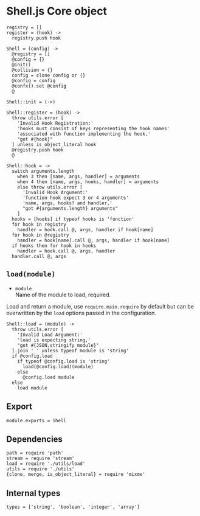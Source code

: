 
# Shell.js Core object

    registry = []
    register = (hook) ->
      registry.push hook

    Shell = (config) ->
      @registry = []
      @config = {}
      @init()
      @collision = {}
      config = clone config or {}
      @config = config
      @confx().set @config
      @
    
    Shell::init = (->)
  
    Shell::register = (hook) ->
      throw utils.error [
        'Invalid Hook Registration:'
        'hooks must consist of keys representing the hook names'
        'associated with function implementing the hook,'
        "got #{hook}"
      ] unless is_object_literal hook
      @registry.push hook
      @
  
    Shell::hook = ->
      switch arguments.length
        when 3 then [name, args, handler] = arguments
        when 4 then [name, args, hooks, handler] = arguments
        else throw utils.error [
          'Invalid Hook Argument:'
          'function hook expect 3 or 4 arguments'
          'name, args, hooks? and handler,'
          "got #{arguments.length} arguments"
        ]
      hooks = [hooks] if typeof hooks is 'function'
      for hook in registry
        handler = hook.call @, args, handler if hook[name]
      for hook in @registry
        handler = hook[name].call @, args, handler if hook[name]
      if hooks then for hook in hooks
        handler = hook.call @, args, handler
      handler.call @, args

## `load(module)`

* `module`   
  Name of the module to load, required.

Load and return a module, use `require.main.require` by default but can be
overwritten by the `load` options passed in the configuration.

    Shell::load = (module) ->
      throw utils.error [
        'Invalid Load Argument:'
        'load is expecting string,'
        "got #{JSON.stringify module}"
      ].join ' ' unless typeof module is 'string'
      if @config.load
        if typeof @config.load is 'string'
          load(@config.load)(module)
        else
          @config.load module
      else
        load module

## Export
        
    module.exports = Shell

## Dependencies

    path = require 'path'
    stream = require 'stream'
    load = require './utils/load'
    utils = require './utils'
    {clone, merge, is_object_literal} = require 'mixme'

## Internal types

    types = ['string', 'boolean', 'integer', 'array']

